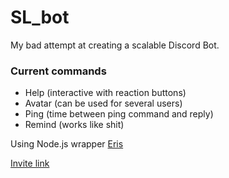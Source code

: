 # SL_bot

My bad attempt at creating a scalable Discord Bot.

### Current commands
- Help (interactive with reaction buttons)
- Avatar (can be used for several users)
- Ping (time between ping command and reply)
- Remind (works like shit)


Using Node.js wrapper [Eris](https://abal.moe/Eris/)

[Invite link](https://discord.com/api/oauth2/authorize?client_id=701966708239237191&permissions=388160&scope=bot)
